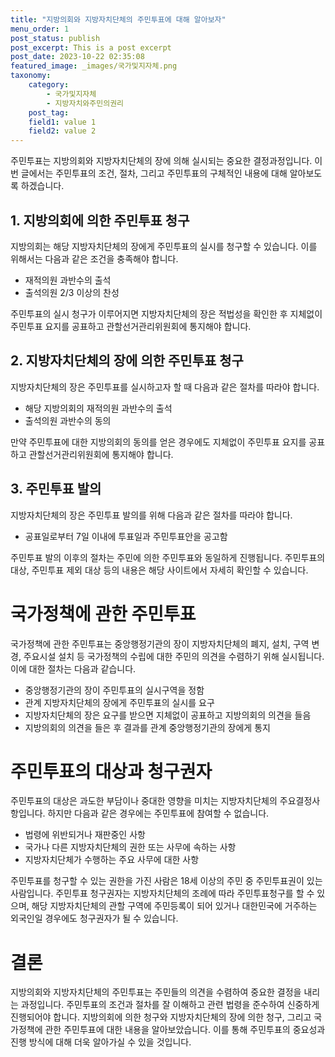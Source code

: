 ```yaml
---
title: "지방의회와 지방자치단체의 주민투표에 대해 알아보자"
menu_order: 1
post_status: publish
post_excerpt: This is a post excerpt
post_date: 2023-10-22 02:35:08
featured_image: _images/국가및지자체.png
taxonomy:
    category:
        - 국가및지자체
        - 지방자치와주민의권리
    post_tag:
    field1: value 1
    field2: value 2
---
```



주민투표는 지방의회와 지방자치단체의 장에 의해 실시되는 중요한 결정과정입니다. 이번 글에서는 주민투표의 조건, 절차, 그리고 주민투표의 구체적인 내용에 대해 알아보도록 하겠습니다.

## 1. 지방의회에 의한 주민투표 청구
지방의회는 해당 지방자치단체의 장에게 주민투표의 실시를 청구할 수 있습니다. 이를 위해서는 다음과 같은 조건을 충족해야 합니다.
- 재적의원 과반수의 출석
- 출석의원 2/3 이상의 찬성

주민투표의 실시 청구가 이루어지면 지방자치단체의 장은 적법성을 확인한 후 지체없이 주민투표 요지를 공표하고 관할선거관리위원회에 통지해야 합니다.

## 2. 지방자치단체의 장에 의한 주민투표 청구
지방자치단체의 장은 주민투표를 실시하고자 할 때 다음과 같은 절차를 따라야 합니다.
- 해당 지방의회의 재적의원 과반수의 출석
- 출석의원 과반수의 동의

만약 주민투표에 대한 지방의회의 동의를 얻은 경우에도 지체없이 주민투표 요지를 공표하고 관할선거관리위원회에 통지해야 합니다.

## 3. 주민투표 발의
지방자치단체의 장은 주민투표 발의를 위해 다음과 같은 절차를 따라야 합니다.
- 공표일로부터 7일 이내에 투표일과 주민투표안을 공고함

주민투표 발의 이후의 절차는 주민에 의한 주민투표와 동일하게 진행됩니다. 주민투표의 대상, 주민투표 제외 대상 등의 내용은 해당 사이트에서 자세히 확인할 수 있습니다.

# 국가정책에 관한 주민투표

국가정책에 관한 주민투표는 중앙행정기관의 장이 지방자치단체의 폐지, 설치, 구역 변경, 주요시설 설치 등 국가정책의 수립에 대한 주민의 의견을 수렴하기 위해 실시됩니다. 이에 대한 절차는 다음과 같습니다.
- 중앙행정기관의 장이 주민투표의 실시구역을 정함
- 관계 지방자치단체의 장에게 주민투표의 실시를 요구
- 지방자치단체의 장은 요구를 받으면 지체없이 공표하고 지방의회의 의견을 들음
- 지방의회의 의견을 들은 후 결과를 관계 중앙행정기관의 장에게 통지

# 주민투표의 대상과 청구권자

주민투표의 대상은 과도한 부담이나 중대한 영향을 미치는 지방자치단체의 주요결정사항입니다. 하지만 다음과 같은 경우에는 주민투표에 참여할 수 없습니다.
- 법령에 위반되거나 재판중인 사항
- 국가나 다른 지방자치단체의 권한 또는 사무에 속하는 사항
- 지방자치단체가 수행하는 주요 사무에 대한 사항

주민투표를 청구할 수 있는 권한을 가진 사람은 18세 이상의 주민 중 주민투표권이 있는 사람입니다. 주민투표 청구권자는 지방자치단체의 조례에 따라 주민투표청구를 할 수 있으며, 해당 지방자치단체의 관할 구역에 주민등록이 되어 있거나 대한민국에 거주하는 외국인일 경우에도 청구권자가 될 수 있습니다.

# 결론

지방의회와 지방자치단체의 주민투표는 주민들의 의견을 수렴하여 중요한 결정을 내리는 과정입니다. 주민투표의 조건과 절차를 잘 이해하고 관련 법령을 준수하여 신중하게 진행되어야 합니다. 지방의회에 의한 청구와 지방자치단체의 장에 의한 청구, 그리고 국가정책에 관한 주민투표에 대한 내용을 알아보았습니다. 이를 통해 주민투표의 중요성과 진행 방식에 대해 더욱 알아가실 수 있을 것입니다.
